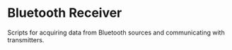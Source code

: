 # Bluetooth Receiver

Scripts for acquiring data from Bluetooth sources and communicating with transmitters.

